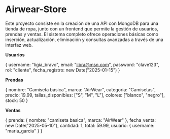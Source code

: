 ﻿# Airwear-Store

Este proyecto consiste en la creación de una API con MongoDB para una tienda de ropa, junto con un frontend que permite la gestión de usuarios, prendas y ventas. El sistema completo ofrece operaciones básicas como inserción, actualización, eliminación y consultas avanzadas a través de una interfaz web.

**Usuarios**

{
  username: "ligia_bravo",
  email: "libra@msn.com",
  password: "clave123",
  rol: "cliente",
  fecha_registro: new Date("2025-01-15")
}

**Prendas**

{
  nombre: "Camiseta básica",
  marca: "AirWear",
  categoria: "Camisetas",
  precio: 19.99,
  tallas_disponibles: ["S", "M", "L"],
  colores: ["blanco", "negro"],
  stock: 50
}

**Ventas**

{
  prenda: { 
    nombre: "camiseta basica",
    marca: "AirWear"
  },
  fecha_venta: new Date("2025-05-10"),
  cantidad: 1,
  total: 59.99,
  usuario: { username: "maria_garcia" }
}
